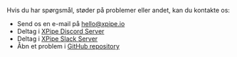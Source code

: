 Hvis du har spørgsmål, støder på problemer eller andet, kan du kontakte os:

- Send os en e-mail på [hello@xpipe.io](mailto://hello@xpipe.io)
- Deltag i [XPipe Discord Server](https://discord.gg/8y89vS8cRb)
- Deltag i [XPipe Slack Server](https://join.slack.com/t/XPipe/shared_invite/zt-1awjq0t5j-5i4UjNJfNe1VN4b_auu6Cg)
- Åbn et problem i [GitHub repository](https://github.com/xpipe-io/xpipe)